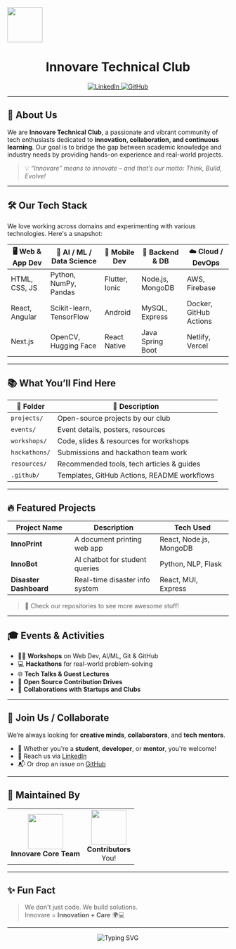 <img src="assets/Banner.png" width="80"/> 
<h1 align="center">
  Innovare Technical Club
</h1>

<p align="center">
  <a href="https://www.linkedin.com/in/innovare-technical-club/">
    <img src="https://img.shields.io/badge/Follow%20on-LinkedIn-0077B5?style=for-the-badge&logo=linkedin&logoColor=white" alt="LinkedIn">
  </a>
  <a href="https://github.com/InnovareTechnicalClub">
    <img src="https://img.shields.io/badge/Visit-GitHub-171515?style=for-the-badge&logo=github&logoColor=white" alt="GitHub">
  </a>
</p>

---

## 🚀 About Us

We are **Innovare Technical Club**, a passionate and vibrant community of tech enthusiasts dedicated to **innovation, collaboration, and continuous learning**. Our goal is to bridge the gap between academic knowledge and industry needs by providing hands-on experience and real-world projects.

> 💡 *“Innovare” means to innovate – and that’s our motto: Think, Build, Evolve!*

---

## 🛠️ Our Tech Stack

We love working across domains and experimenting with various technologies. Here's a snapshot:

| 🖥️ Web & App Dev | 🤖 AI / ML / Data Science | 📱 Mobile Dev | 💾 Backend & DB | ☁️ Cloud / DevOps |
|------------------|---------------------------|---------------|----------------|------------------|
| HTML, CSS, JS    | Python, NumPy, Pandas     | Flutter, Ionic| Node.js, MongoDB| AWS, Firebase     |
| React, Angular   | Scikit-learn, TensorFlow  | Android       | MySQL, Express | Docker, GitHub Actions |
| Next.js          | OpenCV, Hugging Face      | React Native  | Java Spring Boot| Netlify, Vercel |

---

## 📚 What You’ll Find Here

| 📂 Folder | 📝 Description |
|----------|----------------|
| `projects/` | Open-source projects by our club |
| `events/` | Event details, posters, resources |
| `workshops/` | Code, slides & resources for workshops |
| `hackathons/` | Submissions and hackathon team work |
| `resources/` | Recommended tools, tech articles & guides |
| `.github/` | Templates, GitHub Actions, README workflows |

---

## 🔥 Featured Projects

| Project Name | Description | Tech Used |
|--------------|-------------|-----------|
| **InnoPrint** | A document printing web app | React, Node.js, MongoDB |
| **InnoBot** | AI chatbot for student queries | Python, NLP, Flask |
| **Disaster Dashboard** | Real-time disaster info system | React, MUI, Express |

> 🧠 Check our repositories to see more awesome stuff!

---

## 🎓 Events & Activities

- 🧑‍🏫 **Workshops** on Web Dev, AI/ML, Git & GitHub
- 💻 **Hackathons** for real-world problem-solving
- 🌐 **Tech Talks & Guest Lectures**
- 📜 **Open Source Contribution Drives**
- 🤝 **Collaborations with Startups and Clubs**

---

## 🤝 Join Us / Collaborate

We’re always looking for **creative minds**, **collaborators**, and **tech mentors**.

- 🌟 Whether you're a **student**, **developer**, or **mentor**, you're welcome!
- 📨 Reach us via [LinkedIn](https://www.linkedin.com/in/innovare-technical-club/)
- 📬 Or drop an issue on [GitHub](https://github.com/InnovareTechnicalClub)

---

## 💖 Maintained By

<table>
  <tr>
    <td align="center">
      <img src="https://avatars.githubusercontent.com/u/9919?s=200&v=4" width="80"/>
      <br />
      <strong>Innovare Core Team</strong>
    </td>
    <td align="center">
      <img src="https://media.giphy.com/media/Q7SKqn3G97xpmfSOvG/giphy.gif" width="80"/>
      <br />
      <strong>Contributors</strong><br />You!
    </td>
  </tr>
</table>

---

## ✨ Fun Fact

> We don't just code. We build solutions.  
> Innovare = **Innovation + Care** 🌍💻

---

<p align="center">
  <img src="https://readme-typing-svg.herokuapp.com?font=Fira+Code&size=24&pause=1000&color=0EF7F7&center=true&vCenter=true&width=435&lines=Innovate.+Build.+Repeat." alt="Typing SVG" />
</p>
